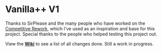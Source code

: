 # Vanilla++ V1

Thanks to SirPlease and the many people who have worked on the [Competitive Rework](https://github.com/SirPlease/L4D2-Competitive-Rework), which I've used as an inspiration and base for this project.
Special thanks to the people who helped testing this project out.


View the [**Wiki**](https://github.com/MrFailzz/FailzzMod/wiki) to see a list of all changes done. Still a work in progress.
